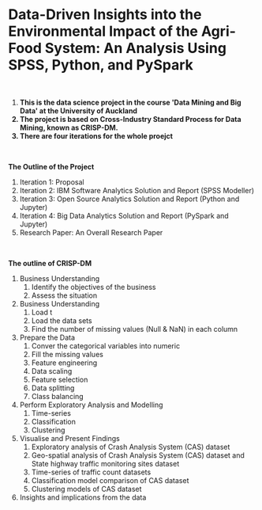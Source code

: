 
# Data-Driven Insights into the Environmental Impact of the Agri-Food System: An Analysis Using SPSS, Python, and PySpark

<br>

<ol>
  
**<li>This is the data science project in the course 'Data Mining and Big Data' at the University of Auckland</li>**
**<li>The project is based on Cross-Industry Standard Process for Data Mining, known as CRISP-DM.</li>**
**<li>There are four iterations for the whole proejct</li>**

</ol>

<br>

**The Outline of the Project**
<ol>
  <li>Iteration 1: Proposal</li>
  <li>Iteration 2: IBM Software Analytics Solution and Report (SPSS Modeller)</li>
  <li>Iteration 3: Open Source Analytics Solution and Report (Python and Jupyter)</li>
  <li>Iteration 4: Big Data Analytics Solution and Report (PySpark and Jupyter)</li>
  <li>Research Paper: An Overall Research Paper</li>
</ol>

<br>

**The outline of CRISP-DM**
<ol>

  <li>Business Understanding
    <ol>
      <li>Identify the objectives of the business</li>
      <li>Assess the situation</li>
    </ol>
  </li>

<li>Business Understanding
<ol>
<li>Load t</li>
<li>Load the data sets</li>
<li>Find the number of missing values (Null & NaN) in each column</li>
</ol>
</li>

<li>Prepare the Data
<ol>
<li>Conver the categorical variables into numeric</li>
<li>Fill the missing values</li>
<li>Feature engineering</li>
<li>Data scaling</li>
<li>Feature selection</li>
<li>Data splitting</li>
<li>Class balancing</li>
</ol>
</li>

<li>Perform Exploratory Analysis and Modelling
<ol>
<li>Time-series</li>
<li>Classification</li>
<li>Clustering</li>
</ol>
</li>

<li>Visualise and Present Findings
<ol>
<li>Exploratory analysis of Crash Analysis System (CAS) dataset</li>
<li>Geo-spatial analysis of Crash Analysis System (CAS) dataset and State highway traffic monitoring sites dataset</li>
<li>Time-series of traffic count datasets</li>
<li>Classification model comparison of CAS dataset</li>
<li>Clustering models of CAS dataset</li>
</ol>
</li>

<li>Insights and implications from the data</li>

</ol>

